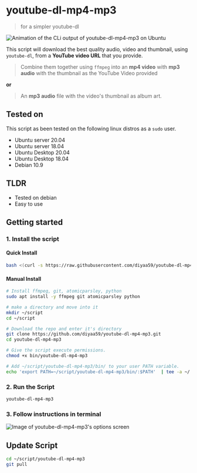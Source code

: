 # youtube-dl-mp4-mp3
> for a simpler youtube-dl

![Animation of the CLi output of youtube-dl-mp4-mp3 on Ubuntu](https://user-images.githubusercontent.com/26883110/124068836-7b60f280-d9f8-11eb-8128-bddccc452488.gif)

This script will download the best quality audio, video and thumbnail, using `youtube-dl`, from a **YouTube video URL** that you provide.

> Combine them together using `ffmpeg` into an **mp4 video** with **mp3 audio** with the thumbnail as the YouTube Video provided

**or**

> An **mp3 audio** file with the video's thumbnail as album art.

## Tested on 
This script as been tested on the following linux distros as a `sudo` user.

- Ubuntu server 20.04
- Ubuntu server 18.04
- Ubuntu Desktop 20.04
- Ubuntu Desktop 18.04
- Debian 10.9

## TLDR

- Tested on debian
- Easy to use

## Getting started

### 1. Install the script

#### Quick Install

```sh
bash <(curl -s https://raw.githubusercontent.com/diyaa59/youtube-dl-mp4-mp3/main/install.sh)
```

#### Manual Install

```sh
# Install ffmpeg, git, atomicparsley, python
sudo apt install -y ffmpeg git atomicparsley python

# make a directory and move into it
mkdir ~/script
cd ~/script

# Download the repo and enter it's directory
git clone https://github.com/diyaa59/youtube-dl-mp4-mp3.git
cd youtube-dl-mp4-mp3

# Give the script execute permissions.
chmod +x bin/youtube-dl-mp4-mp3

# Add ~/script/youtube-dl-mp4-mp3/bin/ to your user PATH variable.
echo 'export PATH=~/script/youtube-dl-mp4-mp3/bin/:$PATH'  | tee -a ~/.bashrc > /dev/null
```

### 2. Run the Script
```sh
youtube-dl-mp4-mp3
```
### 3. Follow instructions in terminal

![Image of youtube-dl-mp4-mp3's options screen](https://user-images.githubusercontent.com/26883110/124055825-d5a28900-d9e1-11eb-85b3-eff18ae0c0f3.png)

## Update Script

```sh
cd ~/script/youtube-dl-mp4-mp3
git pull
```